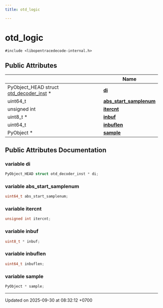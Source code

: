 ```yaml
---
title: otd_logic

---
```


# otd_logic






`#include <libopentracedecode-internal.h>`

## Public Attributes

|                | Name           |
| -------------- | -------------- |
| PyObject_HEAD struct [otd_decoder_inst](Classes/a00113.md) * | **[di](Classes/a00161.md#variable-di)**  |
| uint64_t | **[abs_start_samplenum](Classes/a00161.md#variable-abs-start-samplenum)**  |
| unsigned int | **[itercnt](Classes/a00161.md#variable-itercnt)**  |
| uint8_t * | **[inbuf](Classes/a00161.md#variable-inbuf)**  |
| uint64_t | **[inbuflen](Classes/a00161.md#variable-inbuflen)**  |
| PyObject * | **[sample](Classes/a00161.md#variable-sample)**  |

## Public Attributes Documentation

### variable di

```cpp
PyObject_HEAD struct otd_decoder_inst * di;
```


### variable abs_start_samplenum

```cpp
uint64_t abs_start_samplenum;
```


### variable itercnt

```cpp
unsigned int itercnt;
```


### variable inbuf

```cpp
uint8_t * inbuf;
```


### variable inbuflen

```cpp
uint64_t inbuflen;
```


### variable sample

```cpp
PyObject * sample;
```


-------------------------------

Updated on 2025-09-30 at 08:32:12 +0700